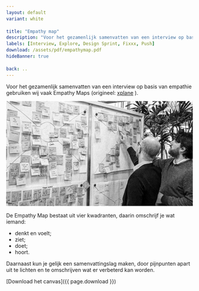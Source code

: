 ```yaml
---
layout: default
variant: white

title: "Empathy map"
description: "Voor het gezamenlijk samenvatten van een interview op basis van empathie gebruiken wij vaak Empathy Maps."
labels: [Interview, Explore, Design Sprint, Fixxx, Push]
download: /assets/pdf/empathymap.pdf
hideBanner: true

back: ..
---
```

Voor het gezamenlijk samenvatten van een interview op basis van empathie gebruiken wij vaak Empathy Maps (origineel: [xplane](https://medium.com/the-xplane-collection/updated-empathy-map-canvas-46df22df3c8a) ).

<div class="article-image"><img src="/assets/img/posts/Empathy-Map-Gebruiken-Resultaten-Interviews-Verwerken.jpg"></div>

De Empathy Map bestaat uit vier kwadranten, daarin omschrijf je wat iemand:

- denkt en voelt;
- ziet;
- doet;
- hoort.

Daarnaast kun je gelijk een samenvattingslag maken, door pijnpunten apart uit te lichten en te omschrijven wat er verbeterd kan worden.

[Download het canvas]({{ page.download }})
